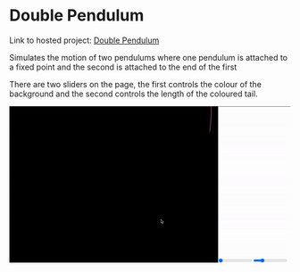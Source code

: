 # Double Pendulum

Link to hosted project: [Double Pendulum](https://tansonlee.github.io/double-pendulum/)

Simulates the motion of two pendulums where one pendulum is attached to a fixed point and the second is attached to the end of the first

There are two sliders on the page, the first controls the colour of the background and the second controls the length of the coloured tail.

![](gif/double-pendulum.gif)
